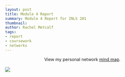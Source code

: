 ```yaml
---
layout: post
title: Module 4 Report
summary: Module 4 Report for INLS 201
thumbnail: 
author:	Rachel Metcalf
tags:
- report
- coursework
- networks
---
```


<center>View my personal network <a href="https://bubbl.us/?h=2e1170/5c6d4d/30fHTb6tIvkf2&r=1350769880">mind map</a>.</center>
<br>
<img src="https://cloud.githubusercontent.com/assets/13002608/10580939/21302dee-764e-11e5-85fc-f3acfd2b0acb.png">

